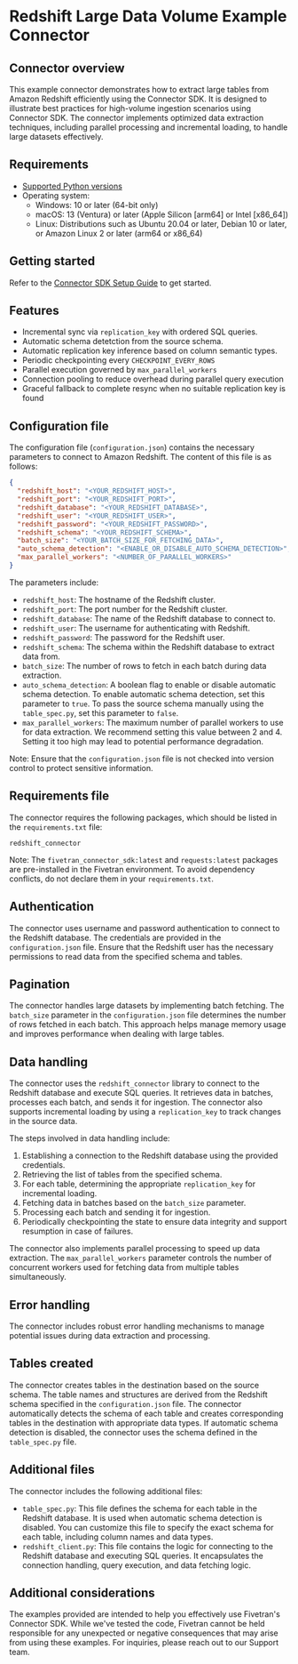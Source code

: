 # Redshift Large Data Volume Example Connector

## Connector overview
This example connector demonstrates how to extract large tables from Amazon Redshift efficiently using the Connector SDK. It is designed to illustrate best practices for high-volume ingestion scenarios using Connector SDK. The connector implements optimized data extraction techniques, including parallel processing and incremental loading, to handle large datasets effectively.


## Requirements
- [Supported Python versions](https://github.com/fivetran/fivetran_connector_sdk/blob/main/README.md#requirements)   
- Operating system:
  - Windows: 10 or later (64-bit only)
  - macOS: 13 (Ventura) or later (Apple Silicon [arm64] or Intel [x86_64])
  - Linux: Distributions such as Ubuntu 20.04 or later, Debian 10 or later, or Amazon Linux 2 or later (arm64 or x86_64)

## Getting started
Refer to the [Connector SDK Setup Guide](https://fivetran.com/docs/connectors/connector-sdk/setup-guide) to get started.


## Features
- Incremental sync via `replication_key` with ordered SQL queries.
- Automatic schema detetction from the source schema.
- Automatic replication key inference based on column semantic types.
- Periodic checkpointing every `CHECKPOINT_EVERY_ROWS`
- Parallel execution governed by `max_parallel_workers`
- Connection pooling to reduce overhead during parallel query execution
- Graceful fallback to complete resync when no suitable replication key is found


## Configuration file
The configuration file (`configuration.json`) contains the necessary parameters to connect to Amazon Redshift. The content of this file is as follows:

```json
{
  "redshift_host": "<YOUR_REDSHIFT_HOST>",
  "redshift_port": "<YOUR_REDSHIFT_PORT>",
  "redshift_database": "<YOUR_REDSHIFT_DATABASE>",
  "redshift_user": "<YOUR_REDSHIFT_USER>",
  "redshift_password": "<YOUR_REDSHIFT_PASSWORD>",
  "redshift_schema": "<YOUR_REDSHIFT_SCHEMA>",
  "batch_size": "<YOUR_BATCH_SIZE_FOR_FETCHING_DATA>",
  "auto_schema_detection": "<ENABLE_OR_DISABLE_AUTO_SCHEMA_DETECTION>",
  "max_parallel_workers": "<NUMBER_OF_PARALLEL_WORKERS>"
}
```
The parameters include:
- `redshift_host`: The hostname of the Redshift cluster.
- `redshift_port`: The port number for the Redshift cluster.
- `redshift_database`: The name of the Redshift database to connect to.
- `redshift_user`: The username for authenticating with Redshift.
- `redshift_password`: The password for the Redshift user.
- `redshift_schema`: The schema within the Redshift database to extract data from.
- `batch_size`: The number of rows to fetch in each batch during data extraction.
- `auto_schema_detection`: A boolean flag to enable or disable automatic schema detection. To enable automatic schema detection, set this parameter to `true`. To pass the source schema manually using the `table_spec.py`, set this parameter to `false`.
- `max_parallel_workers`: The maximum number of parallel workers to use for data extraction. We recommend setting this value between 2 and 4. Setting it too high may lead to potential performance degradation.

Note: Ensure that the `configuration.json` file is not checked into version control to protect sensitive information.


## Requirements file
The connector requires the following packages, which should be listed in the `requirements.txt` file:

```
redshift_connector
```

Note: The `fivetran_connector_sdk:latest` and `requests:latest` packages are pre-installed in the Fivetran environment. To avoid dependency conflicts, do not declare them in your `requirements.txt`.


## Authentication
The connector uses username and password authentication to connect to the Redshift database. The credentials are provided in the `configuration.json` file. Ensure that the Redshift user has the necessary permissions to read data from the specified schema and tables.


## Pagination
The connector handles large datasets by implementing batch fetching. The `batch_size` parameter in the `configuration.json` file determines the number of rows fetched in each batch. This approach helps manage memory usage and improves performance when dealing with large tables.


## Data handling
The connector uses the `redshift_connector` library to connect to the Redshift database and execute SQL queries. It retrieves data in batches, processes each batch, and sends it for ingestion. The connector also supports incremental loading by using a `replication_key` to track changes in the source data.

The steps involved in data handling include:
1. Establishing a connection to the Redshift database using the provided credentials.
2. Retrieving the list of tables from the specified schema.
3. For each table, determining the appropriate `replication_key` for incremental loading.
4. Fetching data in batches based on the `batch_size` parameter.
5. Processing each batch and sending it for ingestion.
6. Periodically checkpointing the state to ensure data integrity and support resumption in case of failures.

The connector also implements parallel processing to speed up data extraction. The `max_parallel_workers` parameter controls the number of concurrent workers used for fetching data from multiple tables simultaneously.


## Error handling
The connector includes robust error handling mechanisms to manage potential issues during data extraction and processing.


## Tables created
The connector creates tables in the destination based on the source schema. The table names and structures are derived from the Redshift schema specified in the `configuration.json` file. The connector automatically detects the schema of each table and creates corresponding tables in the destination with appropriate data types. If automatic schema detection is disabled, the connector uses the schema defined in the `table_spec.py` file.


## Additional files
The connector includes the following additional files:
- `table_spec.py`: This file defines the schema for each table in the Redshift database. It is used when automatic schema detection is disabled. You can customize this file to specify the exact schema for each table, including column names and data types.
- `redshift_client.py`: This file contains the logic for connecting to the Redshift database and executing SQL queries. It encapsulates the connection handling, query execution, and data fetching logic.


## Additional considerations
The examples provided are intended to help you effectively use Fivetran's Connector SDK. While we've tested the code, Fivetran cannot be held responsible for any unexpected or negative consequences that may arise from using these examples. For inquiries, please reach out to our Support team.
